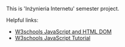 This is 'Inżynieria Internetu' semester project.

Helpful links:
- [W3schools JavaScript and HTML DOM](https://www.w3schools.com/jsref/default.asp)
- [W3schools JavaScript Tutorial](https://www.w3schools.com/js/default.asp)
